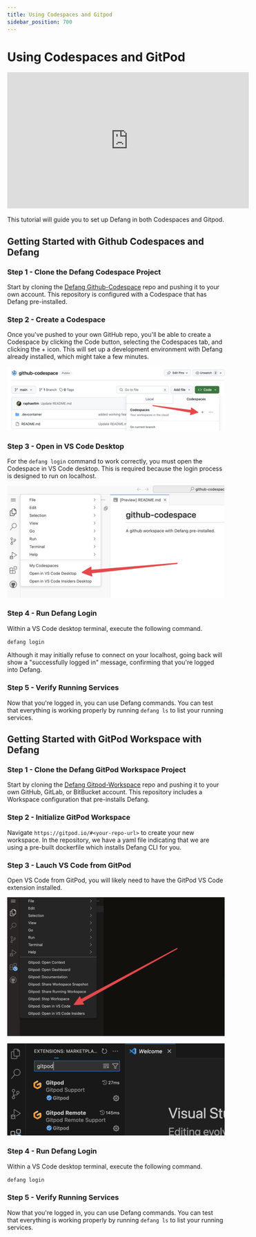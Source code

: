 ```yaml
---
title: Using Codespaces and Gitpod
sidebar_position: 700
---
```


# Using Codespaces and GitPod

<iframe width="560" height="315" src="https://www.youtube.com/embed/71pmCfLdxTg?si=Q9YIESYEUNTBFBIy" title="YouTube video player" frameborder="0" allow="accelerometer; autoplay; clipboard-write; encrypted-media; gyroscope; picture-in-picture; web-share" referrerpolicy="strict-origin-when-cross-origin" allowfullscreen></iframe>

This tutorial will guide you to set up Defang in both Codespaces and Gitpod.

## Getting Started with Github Codespaces and Defang

### Step 1 - Clone the Defang Codespace Project
Start by cloning the [Defang Github-Codespace](https://github.com/DefangLabs/github-codespace) repo and pushing it to your own account. This repository is configured with a Codespace that has Defang pre-installed.


### Step 2 - Create a Codespace
Once you've pushed to your own GitHub repo, you'll be able to create a Codespace by clicking the Code button, selecting the Codespaces tab, and clicking the + icon. This will set up a development environment with Defang already installed, which might take a few minutes.

![Create Codespace button screenshot](/img/codespace-tutorial/new-codespace.png)


### Step 3 - Open in VS Code Desktop
For the `defang login` command to work correctly, you must open the Codespace in VS Code desktop. This is required because the login process is designed to run on localhost.


![Open in vs code desktop button screenshot](/img/codespace-tutorial/desktop.png)


### Step 4 - Run Defang Login
Within a VS Code desktop terminal, execute the following command.
```bash
defang login
```
Although it may initially refuse to connect on your localhost, going back will show a "successfully logged in" message, confirming that you're logged into Defang.


### Step 5 - Verify Running Services
Now that you're logged in, you can use Defang commands. You can test that everything is working properly by running `defang ls` to list your running services.


## Getting Started with GitPod Workspace with Defang

### Step 1 - Clone the Defang GitPod Workspace Project
Start by cloning the [Defang Gitpod-Workspace](https://github.com/DefangLabs/gitpod-workspace) repo and pushing it to your own GitHub, GitLab, or BitBucket account. This repository includes a Workspace configuration that pre-installs Defang.


### Step 2 - Initialize GitPod Workspace
Navigate `https://gitpod.io/#<your-repo-url>` to create your new workspace.
In the repository, we have a yaml file indicating that we are using a pre-built dockerfile which installs Defang CLI for you.


### Step 3 - Lauch VS Code from GitPod
Open VS Code from GitPod, you will likely need to have the GitPod VS Code extension installed.

![Open in vs code desktop button screenshot](/img/codespace-tutorial/gitpod-desktop.png)

![Screenshot of GitPod extension](/img/codespace-tutorial/gitpod-ext.png)


### Step 4 - Run Defang Login
Within a VS Code desktop terminal, execute the following command.

```bash
defang login
```


### Step 5 - Verify Running Services
Now that you're logged in, you can use Defang commands. You can test that everything is working properly by running `defang ls` to list your running services.